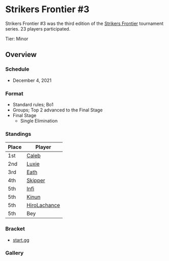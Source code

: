 # Strikers Frontier #3

Strikers Frontier #3 was the third edition of the [Strikers Frontier](sfmain.md) tournament series.
23 players participated.

Tier: Minor

## Overview

### Schedule

- December 4, 2021

### Format

- Standard rules; Bo1
- Groups; Top 2 advanced to the Final Stage
- Final Stage
  - Single Elimination

### Standings

|Place|Player|
|-|-|
|1st|[Caleb](../..//players/bulgarian/caleb.md)|
|2nd|[Luxie](../..//players/belgian/luxie.md)|
|3rd|[Eath](../..//players/belgian/eath.md)|
|4th|[Skipper](../..//players/austrian/skipper.md)|
|5th|[Infi](../..//players/japanese/infi.md)|
|5th|[Kinun](../..//players/belgian/kinun.md)|
|5th|[HiroLachance](../..//players/french/vivi.md)|
|5th|Bey|

### Bracket
- [start.gg](https://www.start.gg/tournament/strikers-frontier-3/details)		

### Gallery

